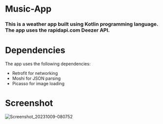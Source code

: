 # Music-App

### This is a weather app built using Kotlin programming language. The app uses the rapidapi.com Deezer API.

# Dependencies
The app uses the following dependencies:
- Retrofit for networking
- Moshi for JSON parsing
- Picasso for image loading

# Screenshot
![Screenshot_20231009-080752](https://github.com/muhsan-javed/Music-App/assets/67718185/2fc2562f-bb45-47b7-917e-ade82108699c)
